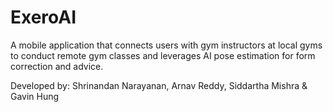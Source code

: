 # ExeroAI
A mobile application that connects users with gym instructors at local gyms to conduct remote gym classes and leverages AI pose estimation for form correction and advice. 


Developed by: Shrinandan Narayanan, Arnav Reddy, Siddartha Mishra & Gavin Hung
